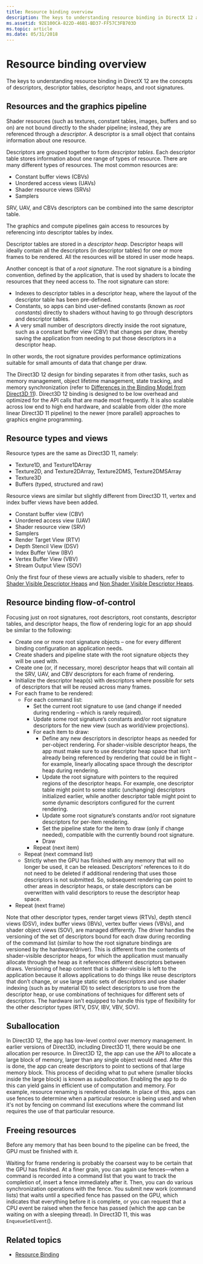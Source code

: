 ```yaml
---
title: Resource binding overview
description: The keys to understanding resource binding in DirectX 12 are the concepts of descriptors, descriptor tables, descriptor heaps, and root signatures.
ms.assetid: 92E100CA-822D-46B1-BD37-FF57C3FB703D
ms.topic: article
ms.date: 05/31/2018
---
```


# Resource binding overview

The keys to understanding resource binding in DirectX 12 are the concepts of descriptors, descriptor tables, descriptor heaps, and root signatures.

## Resources and the graphics pipeline

Shader resources (such as textures, constant tables, images, buffers and so on) are not bound directly to the shader pipeline; instead, they are referenced through a *descriptor*. A descriptor is a small object that contains information about one resource.

Descriptors are grouped together to form *descriptor tables*. Each descriptor table stores information about one range of types of resource. There are many different types of resources. The most common resources are:

-   Constant buffer views (CBVs)
-   Unordered access views (UAVs)
-   Shader resource views (SRVs)
-   Samplers

SRV, UAV, and CBVs descriptors can be combined into the same descriptor table.

The graphics and compute pipelines gain access to resources by referencing into descriptor tables by index.

Descriptor tables are stored in a *descriptor heap*. Descriptor heaps will ideally contain all the descriptors (in descriptor tables) for one or more frames to be rendered. All the resources will be stored in user mode heaps.

Another concept is that of a *root signature*. The root signature is a binding convention, defined by the application, that is used by shaders to locate the resources that they need access to. The root signature can store:

-   Indexes to descriptor tables in a descriptor heap, where the layout of the descriptor table has been pre-defined.
-   Constants, so apps can bind user-defined constants (known as *root constants*) directly to shaders without having to go through descriptors and descriptor tables.
-   A very small number of descriptors directly inside the root signature, such as a constant buffer view (CBV) that changes per draw, thereby saving the application from needing to put those descriptors in a descriptor heap.

In other words, the root signature provides performance optimizations suitable for small amounts of data that change per draw.

The Direct3D 12 design for binding separates it from other tasks, such as memory management, object lifetime management, state tracking, and memory synchronization (refer to [Differences in the Binding Model from Direct3D 11](binding-model.md)). Direct3D 12 binding is designed to be low overhead and optimized for the API calls that are made most frequently. It is also scalable across low end to high end hardware, and scalable from older (the more linear Direct3D 11 pipeline) to the newer (more parallel) approaches to graphics engine programming.

## Resource types and views

Resource types are the same as Direct3D 11, namely:

-   Texture1D, and Texture1DArray
-   Texture2D, and Texture2DArray, Texture2DMS, Texture2DMSArray
-   Texture3D
-   Buffers (typed, structured and raw)

Resource views are similar but slightly different from Direct3D 11, vertex and index buffer views have been added.

-   Constant buffer view (CBV)
-   Unordered access view (UAV)
-   Shader resource view (SRV)
-   Samplers
-   Render Target View (RTV)
-   Depth Stencil View (DSV)
-   Index Buffer View (IBV)
-   Vertex Buffer View (VBV)
-   Stream Output View (SOV)

Only the first four of these views are actually visible to shaders, refer to [Shader Visible Descriptor Heaps](shader-visible-descriptor-heaps.md) and [Non Shader Visible Descriptor Heaps](non-shader-visible-descriptor-heaps.md).

## Resource binding flow-of-control

Focusing just on root signatures, root descriptors, root constants, descriptor tables, and descriptor heaps, the flow of rendering logic for an app should be similar to the following:

-   Create one or more root signature objects – one for every different binding configuration an application needs.
-   Create shaders and pipeline state with the root signature objects they will be used with.
-   Create one (or, if necessary, more) descriptor heaps that will contain all the SRV, UAV, and CBV descriptors for each frame of rendering.
-   Initialize the descriptor heap(s) with descriptors where possible for sets of descriptors that will be reused across many frames.
-   For each frame to be rendered:
    -   For each command list:
        -   Set the current root signature to use (and change if needed during rendering – which is rarely required).
        -   Update some root signature’s constants and/or root signature descriptors for the new view (such as world/view projections).
        -   For each item to draw:
            -   Define any new descriptors in descriptor heaps as needed for per-object rendering. For shader-visible descriptor heaps, the app must make sure to use descriptor heap space that isn’t already being referenced by rendering that could be in flight – for example, linearly allocating space through the descriptor heap during rendering.
            -   Update the root signature with pointers to the required regions of the descriptor heaps. For example, one descriptor table might point to some static (unchanging) descriptors initialized earlier, while another descriptor table might point to some dynamic descriptors configured for the current rendering.
            -   Update some root signature’s constants and/or root signature descriptors for per-item rendering.
            -   Set the pipeline state for the item to draw (only if change needed), compatible with the currently bound root signature.
            -   Draw
        -   Repeat (next item)
    -   Repeat (next command list)
    -   Strictly when the GPU has finished with any memory that will no longer be used, it can be released. Descriptors' references to it do not need to be deleted if additional rendering that uses those descriptors is not submitted. So, subsequent rendering can point to other areas in descriptor heaps, or stale descriptors can be overwritten with valid descriptors to reuse the descriptor heap space.
-   Repeat (next frame)

Note that other descriptor types, render target views (RTVs), depth stencil views (DSV), index buffer views (IBVs), vertex buffer views (VBVs), and shader object views (SOV), are managed differently. The driver handles the versioning of the set of descriptors bound for each draw during recording of the command list (similar to how the root signature bindings are versioned by the hardware/driver). This is different from the contents of shader-visible descriptor heaps, for which the application must manually allocate through the heap as it references different descriptors between draws. Versioning of heap content that is shader-visible is left to the application because it allows applications to do things like reuse descriptors that don’t change, or use large static sets of descriptors and use shader indexing (such as by material ID) to select descriptors to use from the descriptor heap, or use combinations of techniques for different sets of descriptors. The hardware isn’t equipped to handle this type of flexibility for the other descriptor types (RTV, DSV, IBV, VBV, SOV).

## Suballocation

In Direct3D 12, the app has low-level control over memory management. In earlier versions of Direct3D, including Direct3D 11, there would be one allocation per resource. In Direct3D 12, the app can use the API to allocate a large block of memory, larger than any single object would need. After this is done, the app can create descriptors to point to sections of that large memory block. This process of deciding what to put where (smaller blocks inside the large block) is known as *suballocation*. Enabling the app to do this can yield gains in efficient use of computation and memory. For example, resource renaming is rendered obsolete. In place of this, apps can use fences to determine when a particular resource is being used and when it's not by fencing on command list executions where the command list requires the use of that particular resource.

## Freeing resources

Before any memory that has been bound to the pipeline can be freed, the GPU must be finished with it.

Waiting for frame rendering is probably the coarsest way to be certain that the GPU has finished. At a finer grain, you can again use fences—when a command is recorded into a command list that you want to track the completion of, insert a fence immediately after it. Then, you can do various synchronization operations with the fence. You submit new work (command lists) that waits until a specified fence has passed on the GPU, which indicates that everything before it is complete, or you can request that a CPU event be raised when the fence has passed (which the app can be waiting on with a sleeping thread). In Direct3D 11, this was `EnqueueSetEvent`().

## Related topics

* [Resource Binding](resource-binding.md)
